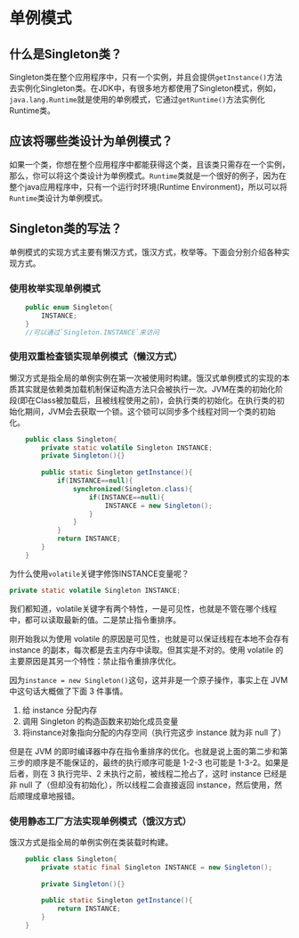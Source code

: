 # 单例模式
## 什么是Singleton类？
Singleton类在整个应用程序中，只有一个实例，并且会提供`getInstance()`方法去实例化Singleton类。在JDK中，有很多地方都使用了Singleton模式，例如，`java.lang.Runtime`就是使用的单例模式，它通过`getRuntime()`方法实例化Runtime类。

## 应该将哪些类设计为单例模式？
如果一个类，你想在整个应用程序中都能获得这个类，且该类只需存在一个实例，那么，你可以将这个类设计为单例模式。`Runtime`类就是一个很好的例子，因为在整个java应用程序中，只有一个运行时环境(Runtime Environment)，所以可以将`Runtime`类设计为单例模式。

## Singleton类的写法？

单例模式的实现方式主要有懒汉方式，饿汉方式，枚举等。下面会分别介绍各种实现方式。
### 使用枚举实现单例模式

```java
    public enum Singleton{
        INSTANCE;
    }
    //可以通过`Singleton.INSTANCE`来访问
```

### 使用双重检查锁实现单例模式（懒汉方式）

懒汉方式是指全局的单例实例在第一次被使用时构建。饿汉式单例模式的实现的本质其实就是依赖类加载机制保证构造方法只会被执行一次。JVM在类的初始化阶段(即在Class被加载后，且被线程使用之前)，会执行类的初始化。在执行类的初始化期间，JVM会去获取一个锁。这个锁可以同步多个线程对同一个类的初始化。

```java
    public class Singleton{
        private static volatile Singleton INSTANCE;
        private Singleton(){}
        
        public static Singleton getInstance(){
            if(INSTANCE==null){
                synchronized(Singleton.class){
                    if(INSTANCE==null){
                        INSTANCE = new Singleton();
                    }
                }
            }
            return INSTANCE;
        }
    }
```

为什么使用`volatile`关键字修饰INSTANCE变量呢？

```java
private static volatile Singleton INSTANCE;
```

我们都知道，volatile关键字有两个特性，一是可见性，也就是不管在哪个线程中，都可以读取最新的值。二是禁止指令重排序。

刚开始我以为使用 volatile 的原因是可见性，也就是可以保证线程在本地不会存有 instance 的副本，每次都是去主内存中读取。但其实是不对的。使用 volatile 的主要原因是其另一个特性：禁止指令重排序优化。

因为`instance = new Singleton()`这句，这并非是一个原子操作，事实上在 JVM 中这句话大概做了下面 3 件事情。

1. 给 instance 分配内存
2. 调用 Singleton 的构造函数来初始化成员变量
3. 将instance对象指向分配的内存空间（执行完这步 instance 就为非 null 了）

但是在 JVM 的即时编译器中存在指令重排序的优化。也就是说上面的第二步和第三步的顺序是不能保证的，最终的执行顺序可能是 1-2-3 也可能是 1-3-2。如果是后者，则在 3 执行完毕、2 未执行之前，被线程二抢占了，这时 instance 已经是非 null 了（但却没有初始化），所以线程二会直接返回 instance，然后使用，然后顺理成章地报错。

### 使用静态工厂方法实现单例模式（饿汉方式）

饿汉方式是指全局的单例实例在类装载时构建。

```java
    public class Singleton{
        private static final Singleton INSTANCE = new Singleton();
        
        private Singleton(){}
        
        public static Singleton getInstance(){
            return INSTANCE;
        }
    }
```


​    